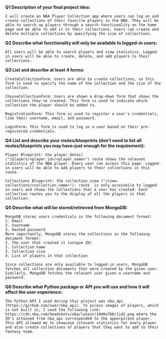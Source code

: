 **Q1 Description of your final project idea:**

```
I will create an NBA Player Collection app where users can log on and create collections of their favorite players in the NBA. They will be able to search up players through a search functionality on the home page and be able to add it to their collections. Users can create and delete multiple collections by specifying the size of collections.
```

**Q2 Describe what functionality will only be available to logged-in users:**

```
All users will be able to search players and view statistics. Logged-in users will be able to create, delete, and add players to their collections.
```


**Q3 List and describe at least 4 forms:**

```
CreateCollectionForm: Users are able to create collections, so this form is used to specify the name of the collection and the size of the collection.

ChooseCollectionForm: Users are shown a drop-down form that shows the collections they've created. This form is used to indicate which collection the player should be added to. 

RegistrationForm: This form is used to register a user's credentials, like their username, email, and password. 

LoginForm: This form is used to log in a user based on their pre-registered credentials.
```


**Q4 List and describe your routes/blueprints (don’t need to list all routes/blueprints you may have–just enough for the requirement):**
```
Player Blueprint: the player_detail ("/players/<player_id>/<player_name>") route shows the relevant statistics of the NBA player. Every user can access this page. Logged-in users will be able to add players to their collections in this route.

Collections Blueprint: the collection_view ("/view-collections/<collection_name>"): route  is only accessbile to logged-in users and shows the collections that a user has created. Each collection routes you to the display of all the players in that collection.
```
**Q5 Describe what will be stored/retrieved from MongoDB:**

```
MongoDB stores users credentials in the following document format: 
1. Email
2. Username
3. Hashed password
More importantly, MongoDB stores the collections in the following document format: 
1. The user that created it (unique ID)
2. Collection name
3. Collection size 
4. List of players in that collection

Since collections are only available to logged-in users, MongoDB fetches all collection documents that were created by the given user. Similarly, MongoDB fetches the relevant user given a username and password. 
```
**Q6 Describe what Python package or API you will use and how it will affect the user experience:**
```
The Python API I used during thsi project was nba_api (https://github.com/swar/nba_api). To access images of players, which is not built in, I used the following link: https://cdn.nba.com/headshots/nba/latest/1040x760/{id}.png where the ID's attained from nba_api corresponded to the apporpirate player. This API allowed me to showcase relevant statistics for every player and also create collections of players that they want to add to their fantasy team.
```
